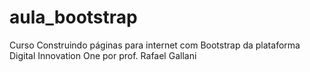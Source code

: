 # aula_bootstrap
Curso Construindo páginas para internet com Bootstrap da plataforma Digital Innovation One por prof. Rafael Gallani
